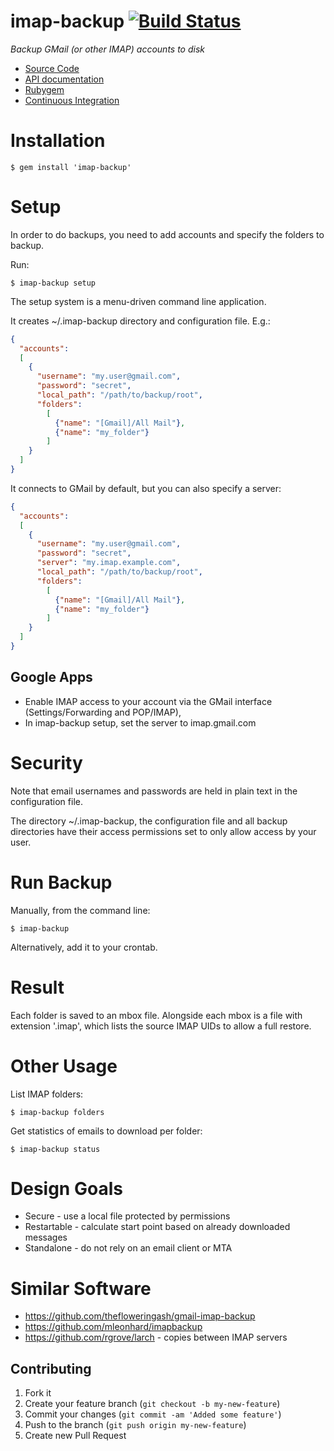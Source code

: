 # imap-backup [![Build Status](https://secure.travis-ci.org/joeyates/imap-backup.png)][Continuous Integration]

*Backup GMail (or other IMAP) accounts to disk*

  * [Source Code]
  * [API documentation]
  * [Rubygem]
  * [Continuous Integration]

[Source Code]: https://github.com/joeyates/imap-backup "Source code at GitHub"
[API documentation]: http://rubydoc.info/gems/imap-backup/frames "RDoc API Documentation at Rubydoc.info"
[Rubygem]: http://rubygems.org/gems/imap-backup "Ruby gem at rubygems.org"
[Continuous Integration]: http://travis-ci.org/joeyates/imap-backup "Build status by Travis-CI"

# Installation

```shell
$ gem install 'imap-backup'
```

# Setup

In order to do backups, you need to add accounts and specify the folders to backup.

Run:

```shell
$ imap-backup setup
```

The setup system is a menu-driven command line application.

It creates ~/.imap-backup directory and configuration file. E.g.:

```json
{
  "accounts":
  [
    {
      "username": "my.user@gmail.com",
      "password": "secret",
      "local_path": "/path/to/backup/root",
      "folders":
        [
          {"name": "[Gmail]/All Mail"},
          {"name": "my_folder"}
        ]
    }
  ]
}
```

It connects to GMail by default, but you can also specify a server:

```json
{  
  "accounts":
  [
    {
      "username": "my.user@gmail.com",
      "password": "secret",
      "server": "my.imap.example.com",
      "local_path": "/path/to/backup/root",
      "folders":
        [
          {"name": "[Gmail]/All Mail"},
          {"name": "my_folder"}
        ]
    }
  ]
}  
```

## Google Apps

* Enable IMAP access to your account via the GMail interface (Settings/Forwarding and POP/IMAP),
* In imap-backup setup, set the server to imap.gmail.com

# Security

Note that email usernames and passwords are held in plain text
in the configuration file.

The directory ~/.imap-backup, the configuration file and all backup
directories have their access permissions set to only allow access
by your user.

# Run Backup

Manually, from the command line:

```shell
$ imap-backup
```

Alternatively, add it to your crontab.

# Result

Each folder is saved to an mbox file.
Alongside each mbox is a file with extension '.imap', which lists the source IMAP
UIDs to allow a full restore.

# Other Usage

List IMAP folders:

```shell
$ imap-backup folders
```

Get statistics of emails to download per folder:

```shell
$ imap-backup status
```

# Design Goals

* Secure - use a local file protected by permissions
* Restartable - calculate start point based on already downloaded messages
* Standalone - do not rely on an email client or MTA

# Similar Software

* https://github.com/thefloweringash/gmail-imap-backup
* https://github.com/mleonhard/imapbackup
* https://github.com/rgrove/larch - copies between IMAP servers

## Contributing

1. Fork it
2. Create your feature branch (`git checkout -b my-new-feature`)
3. Commit your changes (`git commit -am 'Added some feature'`)
4. Push to the branch (`git push origin my-new-feature`)
5. Create new Pull Request
